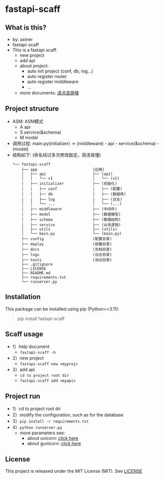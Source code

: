 # fastapi-scaff

## What is this?

- by: axiner
- fastapi-scaff
- This is a fastapi scaff.
    - new project
    - add api
    - about project:
        - auto init project (conf, db, log...)
        - auto register router
        - auto register middleware
        - ...
    - more documents: [请点击链接](https://blog.csdn.net/atpuxiner/article/details/144291336?fromshare=blogdetail&sharetype=blogdetail&sharerId=144291336&sharerefer=PC&sharesource=atpuxiner&sharefrom=from_link)

## Project structure

- ASM: ASM模式
    - A api
    - S service(&schema)
    - M model
- 调用过程: main.py(initializer) -> (middleware) - api - service(&schema) - (model)
- 结构如下: (命名经过多次修改敲定，简洁易懂)
  ```
  └── fastapi-scaff
      ├── app                         (应用)
      │   ├── api                     ├── (api)
      │   │   └── v1                  │   └── (v1)
      │   ├── initializer             ├── (初始化)
      │   │   ├── conf                │   ├── (配置)
      │   │   ├── db                  │   ├── (数据库)
      │   │   ├── log                 │   ├── (日志)
      │   │   └── ...                 │   └── (...)
      │   ├── middleware              ├── (中间件)
      │   ├── model                   ├── (数据模型)
      │   ├── schema                  ├── (数据结构)
      │   ├── service                 ├── (业务逻辑)
      │   ├── utils                   ├── (utils)
      │   └── main.py                 └── (main.py)
      ├── config                      (配置目录)
      ├── deploy                      (部署目录)
      ├── docs                        (文档目录)
      ├── logs                        (日志目录)
      ├── tests                       (测试目录)
      ├── .gitignore
      ├── LICENSE
      ├── README.md
      ├── requirements.txt
      └── runserver.py
  ```

## Installation

This package can be installed using pip (Python>=3.11):
> pip install fastapi-scaff

## Scaff usage

- 1）help document
    - `fastapi-scaff -h`
- 2）new project
    - `fastapi-scaff new <myproj>`
- 3）add api
    - `cd to project root dir`
    - `fastapi-scaff add <myapi>`

## Project run

- 1）cd to project root dir
- 2）modify the configuration, such as for the database
- 3）`pip install -r requirements.txt`
- 4）`python runserver.py`
    - more parameters see:
      - about uvicorn: [click here](https://www.uvicorn.org/)
      - about gunicorn: [click here](https://docs.gunicorn.org/en/stable/)

## License

This project is released under the MIT License (MIT). See [LICENSE](LICENSE)
